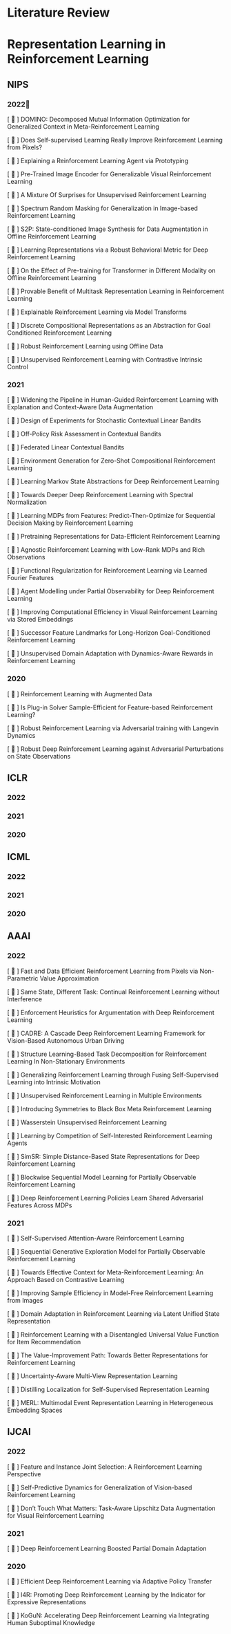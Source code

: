 
# Literature Review 
# Representation Learning in Reinforcement Learning

## NIPS

### 2022🔖

[ 🔖 ] DOMINO: Decomposed Mutual Information Optimization for Generalized Context in Meta-Reinforcement Learning

[ 🔖 ] Does Self-supervised Learning Really Improve Reinforcement Learning from Pixels?

[ 🔖 ] Explaining a Reinforcement Learning Agent via Prototyping

[ 🔖 ]  Pre-Trained Image Encoder for Generalizable Visual Reinforcement Learning

[ 🔖 ] A Mixture Of Surprises for Unsupervised Reinforcement Learning

[ 🔖 ] Spectrum Random Masking for Generalization in Image-based Reinforcement Learning

[ 🔖 ] S2P: State-conditioned Image Synthesis for Data Augmentation in Offline Reinforcement Learning

[ 🔖 ] Learning Representations via a Robust Behavioral Metric for Deep Reinforcement Learning

[ 🔖 ] On the Effect of Pre-training for Transformer in Different Modality on Offline Reinforcement Learning

[ 🔖 ] Provable Benefit of Multitask Representation Learning in Reinforcement Learning

[ 🔖 ] Explainable Reinforcement Learning via Model Transforms

[ 🔖 ] Discrete Compositional Representations as an Abstraction for Goal Conditioned Reinforcement Learning

[ 🔖 ] Robust Reinforcement Learning using Offline Data

[ 🔖 ] Unsupervised Reinforcement Learning with Contrastive Intrinsic Control

### 2021

[ 🔖 ] Widening the Pipeline in Human-Guided Reinforcement Learning with Explanation and Context-Aware Data Augmentation

[ 🔖 ] Design of Experiments for Stochastic Contextual Linear Bandits

[ 🔖 ] Off-Policy Risk Assessment in Contextual Bandits

[ 🔖 ] Federated Linear Contextual Bandits

[ 🔖 ] Environment Generation for Zero-Shot Compositional Reinforcement Learning

[ 🔖 ] Learning Markov State Abstractions for Deep Reinforcement Learning

[ 🔖 ] Towards Deeper Deep Reinforcement Learning with Spectral Normalization

[ 🔖 ] Learning MDPs from Features: Predict-Then-Optimize for Sequential Decision Making by Reinforcement Learning

[ 🔖 ] Pretraining Representations for Data-Efficient Reinforcement Learning

[ 🔖 ] Agnostic Reinforcement Learning with Low-Rank MDPs and Rich Observations

[ 🔖 ] Functional Regularization for Reinforcement Learning via Learned Fourier Features

[ 🔖 ] Agent Modelling under Partial Observability for Deep Reinforcement Learning

[ 🔖 ] Improving Computational Efficiency in Visual Reinforcement Learning via Stored Embeddings

[ 🔖 ] Successor Feature Landmarks for Long-Horizon Goal-Conditioned Reinforcement Learning

[ 🔖 ] Unsupervised Domain Adaptation with Dynamics-Aware Rewards in Reinforcement Learning


### 2020

[ 🔖 ] Reinforcement Learning with Augmented Data

[ 🔖 ] Is Plug-in Solver Sample-Efficient for Feature-based Reinforcement Learning?

[ 🔖 ] Robust Reinforcement Learning via Adversarial training with Langevin Dynamics

[ 🔖 ] Robust Deep Reinforcement Learning against Adversarial Perturbations on State Observations


## ICLR

### 2022

### 2021

### 2020


## ICML

### 2022

### 2021

### 2020

## AAAI

### 2022

[ 🔖 ] Fast and Data Efficient Reinforcement Learning from Pixels via Non-Parametric Value Approximation

[ 🔖 ] Same State, Different Task: Continual Reinforcement Learning without Interference

[ 🔖 ] Enforcement Heuristics for Argumentation with Deep Reinforcement Learning

[ 🔖 ] CADRE: A Cascade Deep Reinforcement Learning Framework for Vision-Based Autonomous Urban Driving

[ 🔖 ] Structure Learning-Based Task Decomposition for Reinforcement Learning In Non-Stationary Environments

[ 🔖 ] Generalizing Reinforcement Learning through Fusing Self-Supervised Learning into Intrinsic Motivation

[ 🔖 ] Unsupervised Reinforcement Learning in Multiple Environments

[ 🔖 ] Introducing Symmetries to Black Box Meta Reinforcement Learning

[ 🔖 ] Wasserstein Unsupervised Reinforcement Learning

[ 🔖 ] Learning by Competition of Self-Interested Reinforcement Learning Agents

[ 🔖 ] SimSR: Simple Distance-Based State Representations for Deep Reinforcement Learning

[ 🔖 ] Blockwise Sequential Model Learning for Partially Observable Reinforcement Learning

[ 🔖 ] Deep Reinforcement Learning Policies Learn Shared Adversarial Features Across MDPs


### 2021

[ 🔖 ] Self-Supervised Attention-Aware Reinforcement Learning 

[ 🔖 ] Sequential Generative Exploration Model for Partially Observable Reinforcement Learning

[ 🔖 ] Towards Effective Context for Meta-Reinforcement Learning: An Approach Based on Contrastive Learning

[ 🔖 ] Improving Sample Efficiency in Model-Free Reinforcement Learning from Images

[ 🔖 ] Domain Adaptation in Reinforcement Learning via Latent Unified State Representation

[ 🔖 ] Reinforcement Learning with a Disentangled Universal Value Function for Item Recommendation

[ 🔖 ] The Value-Improvement Path: Towards Better Representations for Reinforcement Learning

[ 🔖 ] Uncertainty-Aware Multi-View Representation Learning

[ 🔖 ] Distilling Localization for Self-Supervised Representation Learning

[ 🔖 ] MERL: Multimodal Event Representation Learning in Heterogeneous Embedding Spaces



## IJCAI

### 2022


[ 🔖 ] Feature and Instance Joint Selection: A Reinforcement Learning Perspective

[ 🔖 ] Self-Predictive Dynamics for Generalization of Vision-based Reinforcement Learning

[ 🔖 ] Don’t Touch What Matters: Task-Aware Lipschitz Data Augmentation for Visual Reinforcement Learning

### 2021

[ 🔖 ] Deep Reinforcement Learning Boosted Partial Domain Adaptation


### 2020

[ 🔖 ] Efficient Deep Reinforcement Learning via Adaptive Policy Transfer

[ 🔖 ] I4R: Promoting Deep Reinforcement Learning by the Indicator for Expressive Representations

[ 🔖 ] KoGuN: Accelerating Deep Reinforcement Learning via Integrating Human Suboptimal Knowledge


